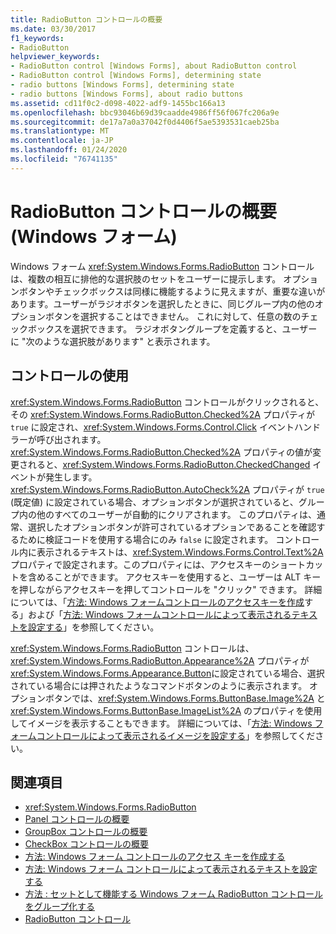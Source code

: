 ```yaml
---
title: RadioButton コントロールの概要
ms.date: 03/30/2017
f1_keywords:
- RadioButton
helpviewer_keywords:
- RadioButton control [Windows Forms], about RadioButton control
- RadioButton control [Windows Forms], determining state
- radio buttons [Windows Forms], determining state
- radio buttons [Windows Forms], about radio buttons
ms.assetid: cd11f0c2-d098-4022-adf9-1455bc166a13
ms.openlocfilehash: bbc93046b69d39caadde4986ff56f067fc206a9e
ms.sourcegitcommit: de17a7a0a37042f0d4406f5ae5393531caeb25ba
ms.translationtype: MT
ms.contentlocale: ja-JP
ms.lasthandoff: 01/24/2020
ms.locfileid: "76741135"
---
```

# <a name="radiobutton-control-overview-windows-forms"></a>RadioButton コントロールの概要 (Windows フォーム)
Windows フォーム <xref:System.Windows.Forms.RadioButton> コントロールは、複数の相互に排他的な選択肢のセットをユーザーに提示します。 オプションボタンやチェックボックスは同様に機能するように見えますが、重要な違いがあります。ユーザーがラジオボタンを選択したときに、同じグループ内の他のオプションボタンを選択することはできません。 これに対して、任意の数のチェックボックスを選択できます。 ラジオボタングループを定義すると、ユーザーに "次のような選択肢があります" と表示されます。  
  
## <a name="using-the-control"></a>コントロールの使用  
 <xref:System.Windows.Forms.RadioButton> コントロールがクリックされると、その <xref:System.Windows.Forms.RadioButton.Checked%2A> プロパティが `true` に設定され、<xref:System.Windows.Forms.Control.Click> イベントハンドラーが呼び出されます。 <xref:System.Windows.Forms.RadioButton.Checked%2A> プロパティの値が変更されると、<xref:System.Windows.Forms.RadioButton.CheckedChanged> イベントが発生します。 <xref:System.Windows.Forms.RadioButton.AutoCheck%2A> プロパティが `true` (既定値) に設定されている場合、オプションボタンが選択されていると、グループ内の他のすべてのユーザーが自動的にクリアされます。 このプロパティは、通常、選択したオプションボタンが許可されているオプションであることを確認するために検証コードを使用する場合にのみ `false` に設定されます。 コントロール内に表示されるテキストは、<xref:System.Windows.Forms.Control.Text%2A> プロパティで設定されます。このプロパティには、アクセスキーのショートカットを含めることができます。 アクセスキーを使用すると、ユーザーは ALT キーを押しながらアクセスキーを押してコントロールを "クリック" できます。 詳細については、「[方法: Windows フォームコントロールのアクセスキーを作成](how-to-create-access-keys-for-windows-forms-controls.md)する」および「[方法: Windows フォームコントロールによって表示されるテキストを設定する](how-to-set-the-text-displayed-by-a-windows-forms-control.md)」を参照してください。  
  
 <xref:System.Windows.Forms.RadioButton> コントロールは、<xref:System.Windows.Forms.RadioButton.Appearance%2A> プロパティが <xref:System.Windows.Forms.Appearance.Button>に設定されている場合、選択されている場合には押されたようなコマンドボタンのように表示されます。 オプションボタンでは、<xref:System.Windows.Forms.ButtonBase.Image%2A> と <xref:System.Windows.Forms.ButtonBase.ImageList%2A> のプロパティを使用してイメージを表示することもできます。 詳細については、「[方法: Windows フォームコントロールによって表示されるイメージを設定する](how-to-set-the-image-displayed-by-a-windows-forms-control.md)」を参照してください。  
  
## <a name="see-also"></a>関連項目

- <xref:System.Windows.Forms.RadioButton>
- [Panel コントロールの概要](panel-control-overview-windows-forms.md)
- [GroupBox コントロールの概要](groupbox-control-overview-windows-forms.md)
- [CheckBox コントロールの概要](checkbox-control-overview-windows-forms.md)
- [方法: Windows フォーム コントロールのアクセス キーを作成する](how-to-create-access-keys-for-windows-forms-controls.md)
- [方法: Windows フォーム コントロールによって表示されるテキストを設定する](how-to-set-the-text-displayed-by-a-windows-forms-control.md)
- [方法 : セットとして機能する Windows フォーム RadioButton コントロールをグループ化する](how-to-group-windows-forms-radiobutton-controls-to-function-as-a-set.md)
- [RadioButton コントロール](radiobutton-control-windows-forms.md)
